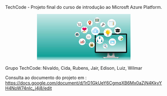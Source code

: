 TechCode - Projeto final do curso de introdução ao Microsft Azure Platform.

<p align="center">
  <img width="300" src="img/banner-techcode.jpg">
</p>

Grupo TechCode:
Nivaldo, 
Cida, 
Rubens, 
Jair, 
Edison, 
Luiz,
Wilmar

Consulta ao documento do projeto em : https://docs.google.com/document/d/1rD1GkUeY6CgmqXB6Mx0aZjN4KkyYH4NoW74nIc_j4j8/edit
